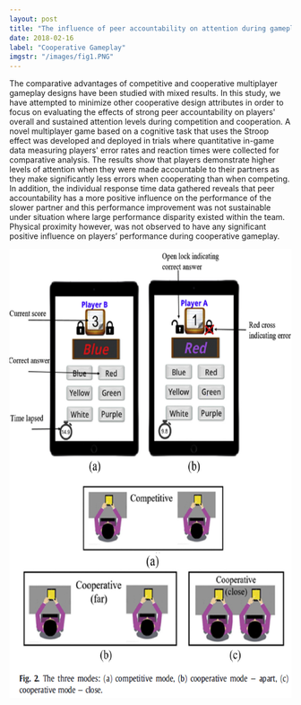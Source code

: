 ```yaml
---
layout: post
title: "The influence of peer accountability on attention during gameplay"
date: 2018-02-16
label: "Cooperative Gameplay"
imgstr: "/images/fig1.PNG"
---
```


The comparative advantages of competitive and cooperative multiplayer gameplay designs have been
studied with mixed results. In this study, we have attempted to minimize other cooperative design attributes in order to focus on evaluating the effects of strong peer accountability on players' overall and sustained attention levels during competition and cooperation. A novel multiplayer game based on a cognitive task that uses the Stroop effect was developed and deployed in trials where quantitative in-game data measuring players' error rates and reaction times were collected for comparative analysis.
The results show that players demonstrate higher levels of attention when they were made accountable
to their partners as they make significantly less errors when cooperating than when competing. In
addition, the individual response time data gathered reveals that peer accountability has a more positive influence on the performance of the slower partner and this performance improvement was not sustainable under situation where large performance disparity existed within the team. Physical proximity however, was not observed to have any significant positive influence on players’ performance during
cooperative gameplay.
<div><img src="/images/fig1.PNG" alt="hi" align = "center" height="400"/></div>

<div><img src="/images/fig2.PNG" alt="hi" align = "center" height="400"/></div>

